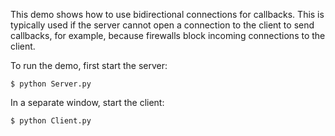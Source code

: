 This demo shows how to use bidirectional connections for callbacks.
This is typically used if the server cannot open a connection to the
client to send callbacks, for example, because firewalls block
incoming connections to the client.

To run the demo, first start the server:
```
$ python Server.py
```
In a separate window, start the client:
```
$ python Client.py
```